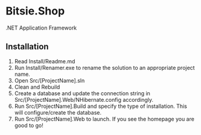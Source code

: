 Bitsie.Shop
============

.NET Application Framework

## Installation

1. Read Install/Readme.md
2. Run Install/Renamer.exe to rename the solution to an appropriate project name.
3. Open Src/[ProjectName].sln
4. Clean and Rebuild
5. Create a database and update the connection string in Src/[ProjectName].Web/NHibernate.config accordingly.
6. Run Src/[ProjectName].Build and specify the type of installation. This will configure/create the database.
7. Run Src/[ProjectName].Web to launch. If you see the homepage you are good to go!